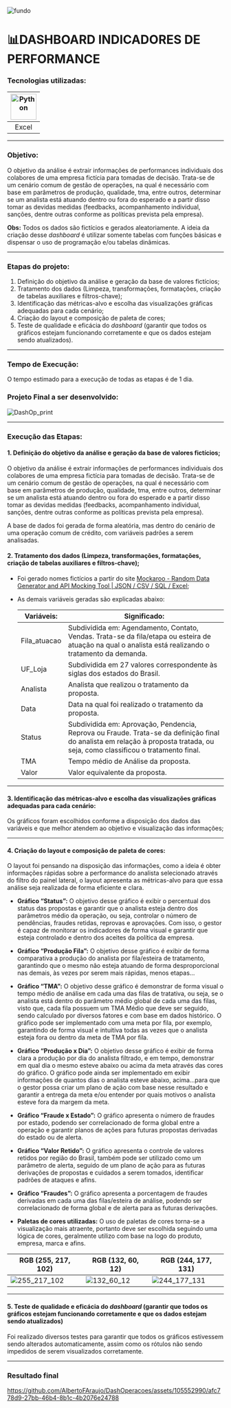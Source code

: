 ![fundo](https://github.com/AlbertoFAraujo/DashEnade2021/assets/105552990/38711a77-0076-4d26-8a5e-bb9bb9a3fb34)

# 📊DASHBOARD INDICADORES DE PERFORMANCE

### Tecnologias utilizadas: 
| [<img align="center" alt="Python" height="60" width="60" src="https://api.iconify.design/vscode-icons/file-type-excel.svg">](https://support.microsoft.com/en-us/excel) |
|:---:|
| Excel |
<hr>

### Objetivo:

O objetivo da análise é extrair informações de performances individuais dos colabores de uma empresa fictícia para tomadas de decisão. Trata-se de um cenário comum de gestão de operações, na qual é necessário com base em parâmetros de produção, qualidade, tma, entre outros, determinar se um analista está atuando dentro ou fora do esperado e a partir disso tomar as devidas medidas (feedbacks, acompanhamento individual, sanções, dentre outras conforme as políticas prevista pela empresa).

**Obs:** Todos os dados são fictícios e gerados aleatoriamente. A ideia da criação desse *dashboard* é utilizar somente tabelas com funções básicas e dispensar o uso de programação e/ou tabelas dinâmicas.
<hr>

### Etapas do projeto:

1. Definição do objetivo da análise e geração da base de valores fictícios;
2. Tratamento dos dados (Limpeza, transformações, formatações, criação de tabelas auxiliares e filtros-chave);
3. Identificação das métricas-alvo e escolha das visualizações gráficas adequadas para cada cenário;
4. Criação do layout e composição de paleta de cores;
5. Teste de qualidade e eficácia do *dashboard* (garantir que todos os gráficos estejam funcionando corretamente e que os dados estejam sendo atualizados).
<hr>

### Tempo de Execução:

O tempo estimado para a execução de todas as etapas é de 1 dia.

### Projeto Final a ser desenvolvido:

![DashOp_print](https://github.com/AlbertoFAraujo/DashOperacoes/assets/105552990/bc852084-dfcc-4d75-be13-5eb007a94861)
<hr>

### Execução das Etapas:

#### 1. Definição do objetivo da análise e geração da base de valores fictícios;

O objetivo da análise é extrair informações de performances individuais dos colabores de uma empresa fictícia para tomadas de decisão. Trata-se de um cenário comum de gestão de operações, na qual é necessário com base em parâmetros de produção, qualidade, tma, entre outros, determinar se um analista está atuando dentro ou fora do esperado e a partir disso tomar as devidas medidas (feedbacks, acompanhamento individual, sanções, dentre outras conforme as políticas prevista pela empresa).

A base de dados foi gerada de forma aleatória, mas dentro do cenário de uma operação comum de crédito, com variáveis padrões a serem analisadas.

#### 2. Tratamento dos dados (Limpeza, transformações, formatações, criação de tabelas auxiliares e filtros-chave);
- Foi gerado nomes fictícios a partir do site [Mockaroo - Random Data Generator and API Mocking Tool | JSON / CSV / SQL / Excel](https://www.mockaroo.com/);
- As demais variáveis geradas são explicadas abaixo:

    | Variáveis: | Significado: |  
    | --- | --- |   
    | Fila_atuacao | Subdividida em: Agendamento, Contato, Vendas. Trata-se da fila/etapa ou esteira de atuação na qual o analista está realizando o tratamento da demanda. |
    | UF_Loja | Subdividida em 27 valores correspondente às siglas dos estados do Brasil. |
    | Analista | Analista que realizou o tratamento da proposta. |
    | Data | Data na qual foi realizado o tratamento da proposta. |
    | Status | Subdividida em: Aprovação, Pendencia, Reprova ou Fraude. Trata-se da definição final do analista em relação à proposta tratada, ou seja, como classificou o tratamento final. |
    | TMA | Tempo médio de Análise da proposta. |
    | Valor | Valor equivalente da proposta. |
<hr>

#### 3. Identificação das métricas-alvo e escolha das visualizações gráficas adequadas para cada cenário:

Os gráficos foram escolhidos conforme a disposição dos dados das variáveis e que melhor atendem ao objetivo e visualização das informações;
<hr>

#### 4. Criação do layout e composição de paleta de cores:

O layout foi pensando na disposição das informações, como a ideia é obter informações rápidas sobre a performance do analista selecionado através do filtro do painel lateral, o layout apresenta as métricas-alvo para que essa análise seja realizada de forma eficiente e clara.

- **Gráfico “Status”:** O objetivo desse gráfico é exibir o percentual dos status das propostas e garantir que o analista esteja dentro dos parâmetros médio da operação, ou seja, controlar o número de pendências, fraudes retidas, reprovas e aprovações. Com isso, o gestor é capaz de monitorar os indicadores de forma visual e garantir que esteja controlado e dentro dos aceites da política da empresa.

 - **Gráfico “Produção Fila”:** O objetivo desse gráfico é exibir de forma comparativa a produção do analista por fila/esteira de tratamento, garantindo que o mesmo não esteja atuando de forma desproporcional nas demais, às vezes por serem mais rápidas, menos etapas…

- **Gráfico “TMA”:** O objetivo desse gráfico é demonstrar de forma visual o tempo médio de análise em cada uma das filas de tratativa, ou seja, se o analista está dentro do parâmetro médio global de cada uma das filas, visto que, cada fila possuem um TMA Médio que deve ser seguido, sendo calculado por diversos fatores e com base em dados histórico. O gráfico pode ser implementado com uma meta por fila, por exemplo, garantindo de forma visual e intuitiva todas as vezes que o analista esteja fora ou dentro da meta de TMA por fila.

- **Gráfico “Produção x Dia”:** O objetivo desse gráfico é exibir de forma clara a produção por dia do analista filtrado, e em tempo, demonstrar em qual dia o mesmo esteve abaixo ou acima da meta através das cores do gráfico. O gráfico pode ainda ser implementado em exibir informações de quantos dias o analista esteve abaixo, acima…para que o gestor possa criar um plano de ação com base nesse resultado e garantir a entrega da meta e/ou entender por quais motivos o analista esteve fora da margem da meta.

- **Gráfico “Fraude x Estado”:** O gráfico apresenta o número de fraudes por estado, podendo ser correlacionado de forma global entre a operação e garantir planos de ações para futuras propostas derivadas do estado ou de alerta.

- **Gráfico “Valor Retido”:** O gráfico apresenta o controle de valores retidos por região do Brasil, também pode ser utilizado como um parâmetro de alerta, seguido de um plano de ação para as futuras derivações de propostas e cuidados a serem tomados, identificar padrões de ataques e afins.

- **Gráfico “Fraudes”:** O gráfico apresenta a porcentagem de fraudes derivadas em cada uma das filas/esteira de análise, podendo ser correlacionado de forma global e de alerta para as futuras derivações.

- **Paletas de cores utilizadas:** O uso de paletas de cores torna-se a visualização mais atraente, portanto deve ser escolhida seguindo uma lógica de cores, geralmente utilizo com base na logo do produto, empresa, marca e afins.

| RGB (255, 217, 102) | RGB (132, 60, 12) | RGB (244, 177, 131) |
|-------------------|-------------------|-------------------|
| ![255_217_102](https://github.com/AlbertoFAraujo/DashOperacoes/assets/105552990/d652794c-c580-4a7f-89ca-e4b696a12449) | ![132_60_12](https://github.com/AlbertoFAraujo/DashOperacoes/assets/105552990/5b463a1b-6387-4f49-ae79-63b5688c991b) | ![244_177_131](https://github.com/AlbertoFAraujo/DashOperacoes/assets/105552990/36c2d537-830a-48d8-b6ea-6974350ba609) |
<hr>

#### 5. Teste de qualidade e eficácia do *dashboard* (garantir que todos os gráficos estejam funcionando corretamente e que os dados estejam sendo atualizados)

Foi realizado diversos testes para garantir que todos os gráficos estivessem sendo alterados automaticamente, assim como os rótulos não sendo impedidos de serem visualizados corretamente.
<hr>

### Resultado final

https://github.com/AlbertoFAraujo/DashOperacoes/assets/105552990/afc778d9-27bb-46b4-8b1c-4b2076e24788
